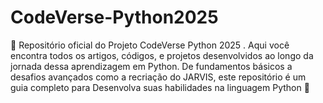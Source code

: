 # CodeVerse-Python2025
🌌 Repositório oficial do Projeto CodeVerse Python 2025 . Aqui você encontra todos os artigos, códigos, e projetos desenvolvidos ao longo da jornada dessa aprendizagem em Python. De fundamentos básicos a desafios avançados como a recriação do JARVIS, este repositório é um guia completo para Desenvolva suas habilidades na linguagem Python 🚀
